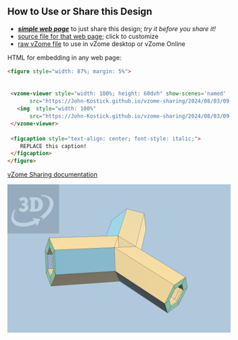 
## How to Use or Share this Design

 - [***simple web page***](<https://John-Kostick.github.io/vzome-sharing/2024/08/03/09-34-27-Triamond-Stick-V.-8/>) to just share this design; *try it before you share it!*
 - [source file for that web page](<https://github.com/John-Kostick/vzome-sharing/edit/main/2024/08/03/09-34-27-Triamond-Stick-V.-8/index.md>); click to customize
 - [raw vZome file](<https://raw.githubusercontent.com/John-Kostick/vzome-sharing/main/2024/08/03/09-34-27-Triamond-Stick-V.-8/Triamond-Stick-V.-8.vZome>) to use in vZome desktop or vZome Online
 
 HTML for embedding in any web page:
 ```html
<figure style="width: 87%; margin: 5%">
  
  
  <vzome-viewer style="width: 100%; height: 60dvh" show-scenes='named'
        src="https://John-Kostick.github.io/vzome-sharing/2024/08/03/09-34-27-Triamond-Stick-V.-8/Triamond-Stick-V.-8.vZome" >
    <img  style="width: 100%"
        src="https://John-Kostick.github.io/vzome-sharing/2024/08/03/09-34-27-Triamond-Stick-V.-8/Triamond-Stick-V.-8.png" >
  </vzome-viewer>

  <figcaption style="text-align: center; font-style: italic;">
     REPLACE this caption!
  </figcaption>
</figure>

 ```

[vZome Sharing documentation](https://vzome.github.io/vzome/sharing.html#how-it-works)

![Image](<Triamond-Stick-V.-8.png>)

